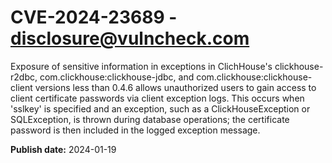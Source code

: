 # CVE-2024-23689 - disclosure@vulncheck.com

Exposure of sensitive information in exceptions in ClichHouse's clickhouse-r2dbc, com.clickhouse:clickhouse-jdbc, and com.clickhouse:clickhouse-client versions less than 0.4.6 allows unauthorized users to gain access to client certificate passwords via client exception logs. This occurs when 'sslkey' is specified and an exception, such as a ClickHouseException or SQLException, is thrown during database operations; the certificate password is then included in the logged exception message.



**Publish date:** 2024-01-19
